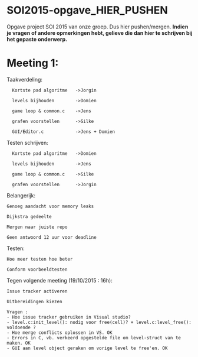 # SOI2015-opgave_HIER_PUSHEN
Opgave project SOI 2015 van onze groep. Dus hier pushen/mergen.
<b>Indien je vragen of andere opmerkingen hebt, gelieve die dan hier te schrijven bij het gepaste onderwerp.</b>

# Meeting 1:

  Taakverdeling:
  
      Kortste pad algoritme   ->Jorgin
      
      levels bijhouden        ->Domien
      
      game loop & common.c    ->Jens
      
      grafen voorstellen      ->Silke
      
      GUI/Editor.c            ->Jens + Domien
      
  Testen schrijven:
  
      Kortste pad algoritme   ->Domien
      
      levels bijhouden        ->Jens
      
      game loop & common.c    ->Silke
      
      grafen voorstellen      ->Jorgin
  
  Belangerijk:
    
    Genoeg aandacht voor memory leaks
    
    Dijkstra gedeelte 
    
    Mergen naar juiste repo
    
    Geen antwoord 12 uur voor deadline
    
  Testen:
    
    Hoe meer testen hoe beter
    
    Conform voorbeeldtesten
    
  Tegen volgende meeting (19/10/2015 : 16h):
    
    Issue tracker activeren
    
    Uitbereidingen kiezen
    
    Vragen : 
    - Hoe issue tracker gebruiken in Visual studio?
    - level.c:init_level(): nodig voor free(cell)? + level.c:level_free(): voldoende ?
    - Hoe merge conflicts oplossen in VS. OK
    - Errors in C, vb. verkeerd opgestelde file om level-struct van te maken. OK
    - GUI aan level object geraken om vorige level te free'en. OK

